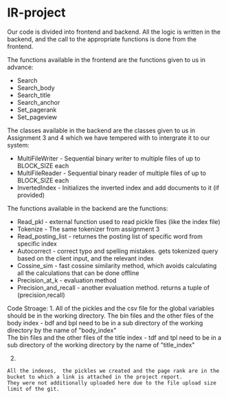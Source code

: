 # IR-project
Our code is divided into frontend and backend.
All the logic is written in the backend, and the call to the appropriate functions is done from the frontend.

The functions available in the frontend are the functions given to us in advance:
- Search
- Search_body
- Search_title
- Search_anchor
- Set_pagerank
- Set_pageview

The classes available in the backend are the classes given to us in Assignment 3 and 4 which we have tempered with to intergrate it to our system:
- MultiFileWriter - Sequential binary writer to multiple files of up to BLOCK_SIZE each
- MultiFileReader - Sequential binary reader of multiple files of up to BLOCK_SIZE each
- InvertedIndex - Initializes the inverted index and add documents to it (if provided)

The functions available in the backend are the functions:
- Read_pkl - external function used to read pickle files (like the index file)
- Tokenize - The same tokenizer from assignment 3
- Read_posting_list - returnes the posting list of specific word from specific index
- Autocorrect - correct typo and spelling mistakes. gets tokenized query based on the client input, and the relevant index
- Cossine_sim - fast cossine similarity method, which avoids calculating all the calculations that can be done offline
- Precision_at_k - evaluation method
- Precision_and_recall - another evaluation method. returns a tuple of (precision,recall) 


Code Stroage:
  1.
    All of the pickles and the csv file for the global variables should be in the working directory. 
    The bin files and the other files of the body index - bdf and bpl need to be in a sub directory of the working directory by the name of "body_index"  
    The bin files and the other files of the title index - tdf and tpl need to be in a sub directory of the working directory by the name of "title_index"
    
  2.
    All the indexes,  the pickles we created and the page rank are in the bucket to which a link is attached in the project report.
    They were not additionally uploaded here due to the file upload size limit of the git.
